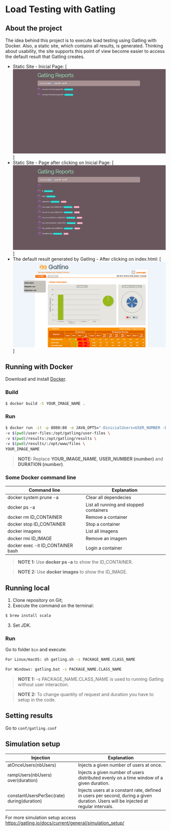 
# Load Testing with Gatling

## About the project
The idea behind this project is to execute load testing using Gatling with Docker. Also, a static site, which contains all results, is generated. Thinking about usability, the site supports this point of view become easier to access the default result that Gatling creates.

* Static Site - Inicial Page:
[![Product Name Screen Shot 1][product-screenshot1]]
* Static Site - Page after clicking on Inicial Page:
[![Product Name Screen Shot 2][product-screenshot2]]
* The default result generated by Gatling - After clicking on index.html:
[![Product Name Screen Shot 3][product-screenshot3]]


## Running with Docker
Download and install [Docker](https://www.docker.com/products/docker-desktop).

### Build
```sh
$ docker build -t YOUR_IMAGE_NAME .
```
### Run
```sh
$ docker run -it -p 8080:80 -e JAVA_OPTS="-DinicialUsers=USER_NUMBER -DtestDuration==DURATION" --rm -v $(pwd)/conf:/opt/gatling/conf \
-v $(pwd)/user-files:/opt/gatling/user-files \
-v $(pwd)/results:/opt/gatling/results \
-v $(pwd)/results/:/opt/www/files \
YOUR_IMAGE_NAME
```
> **NOTE:** Replace **YOUR_IMAGE_NAME**,  **USER_NUMBER (number)**  and  **DURATION (number)**.

### Some Docker command line
| Command line | Explanation |
| ------ | ------ |
| docker system prune -a | Clear all dependecies |
| docker ps -a | List all running and stopped containers |
| docker rm ID_CONTAINER | Remove a container |
| docker stop ID_CONTAINER | Stop a container |
| docker imagens | List all imagens |
| docker rmi ID_IMAGE | Remove an imagem |
| docker exec -it ID_CONTAINER bash | Login a container |

> **NOTE 1:** Use **docker ps -a** to show the ID_CONTAINER.

> **NOTE 2:** Use **docker images** to show the ID_IMAGE.

## Running local  

1. Clone repository on Git;
2. Execute the command on the terminal:

```sh
$ brew install scala
```
3. Set JDK.

### Run

Go to folder `bin` and execute:

```sh
For Linux/macOS: sh gatling.sh -s PACKAGE_NAME.CLASS_NAME
```

```sh
For Windows: gatling.bat -s PACKAGE_NAME.CLASS_NAME
```
> **NOTE 1:** -s PACKAGE_NAME.CLASS_NAME is used to running Gatling without user interaction.

> **NOTE 2:** To change quantity of request and duration you have to setup in the code.

## Setting results
Go to `conf/gatling.conf`

## Simulation setup
| Injection | Explanation |
| ------ | ------ |
| atOnceUsers(nbUsers) | Injects a given number of users at once. |
| rampUsers(nbUsers) over(duration) | Injects a given number of users distributed evenly on a time window of a given duration. |
| constantUsersPerSec(rate) during(duration) | Injects users at a constant rate, defined in users per second, during a given duration. Users will be injected at regular intervals. |

For more simulation setup access https://gatling.io/docs/current/general/simulation_setup/

<!-- MARKDOWN LINKS & IMAGES -->
[product-screenshot1]: images/inicial_page_site.png
[product-screenshot2]: images/page_2.png
[product-screenshot3]: images/default_result_gatling.png
